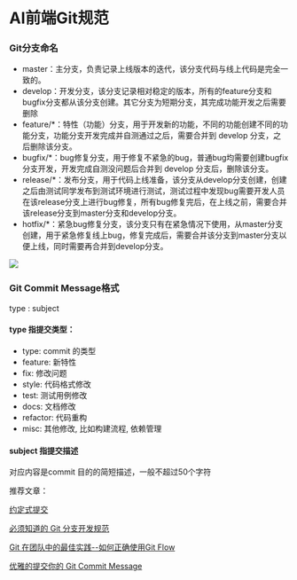 # AI前端Git规范

### Git分支命名

* master：主分支，负责记录上线版本的迭代，该分支代码与线上代码是完全一致的。
* develop：开发分支，该分支记录相对稳定的版本，所有的feature分支和bugfix分支都从该分支创建。其它分支为短期分支，其完成功能开发之后需要删除
* feature/*：特性（功能）分支，用于开发新的功能，不同的功能创建不同的功能分支，功能分支开发完成并自测通过之后，需要合并到 develop 分支，之后删除该分支。
* bugfix/*：bug修复分支，用于修复不紧急的bug，普通bug均需要创建bugfix分支开发，开发完成自测没问题后合并到 develop 分支后，删除该分支。
* release/*：发布分支，用于代码上线准备，该分支从develop分支创建，创建之后由测试同学发布到测试环境进行测试，测试过程中发现bug需要开发人员在该release分支上进行bug修复，所有bug修复完后，在上线之前，需要合并该release分支到master分支和develop分支。
* hotfix/*：紧急bug修复分支，该分支只有在紧急情况下使用，从master分支创建，用于紧急修复线上bug，修复完成后，需要合并该分支到master分支以便上线，同时需要再合并到develop分支。

![](https://user-gold-cdn.xitu.io/2018/7/9/1647e5710a461adc?imageView2/0/w/1280/h/960/format/webp/ignore-error/1)

### Git Commit Message格式
type : subject

#### type 指提交类型：
* type: commit 的类型
* feature: 新特性
* fix: 修改问题
* style: 代码格式修改
* test: 测试用例修改
* docs: 文档修改
* refactor: 代码重构
* misc: 其他修改, 比如构建流程, 依赖管理

#### subject 指提交描述
对应内容是commit 目的的简短描述，一般不超过50个字符

推荐文章：

[约定式提交](https://www.conventionalcommits.org/zh/v1.0.0-beta.2/)

[必须知道的 Git 分支开发规范](https://juejin.im/post/5b4328bbf265da0fa21a6820)

[Git 在团队中的最佳实践--如何正确使用Git Flow](http://www.open-open.com/lib/view/open1451353135339.html)

[优雅的提交你的 Git Commit Message](https://zhuanlan.zhihu.com/p/34223150)